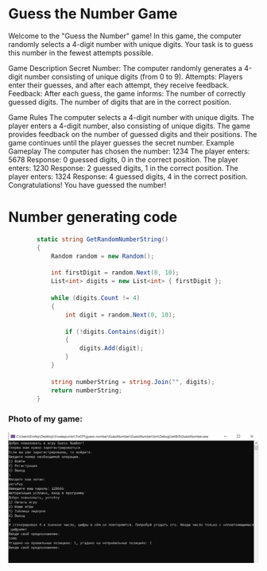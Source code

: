 # Guess the Number Game
Welcome to the "Guess the Number" game! In this game, the computer randomly selects a 4-digit number with unique digits. Your task is to guess this number in the fewest attempts possible.

Game Description
Secret Number: The computer randomly generates a 4-digit number consisting of unique digits (from 0 to 9).
Attempts: Players enter their guesses, and after each attempt, they receive feedback.
Feedback: After each guess, the game informs:
The number of correctly guessed digits.
The number of digits that are in the correct position.

Game Rules
The computer selects a 4-digit number with unique digits.
The player enters a 4-digit number, also consisting of unique digits.
The game provides feedback on the number of guessed digits and their positions.
The game continues until the player guesses the secret number.
Example Gameplay
The computer has chosen the number: 1234
The player enters: 5678
Response: 0 guessed digits, 0 in the correct position.
The player enters: 1230
Response: 2 guessed digits, 1 in the correct position.
The player enters: 1324
Response: 4 guessed digits, 4 in the correct position.
Congratulations! You have guessed the number!

# Number generating code
````C#
        static string GetRandomNumberString()
        {
            Random random = new Random();

            int firstDigit = random.Next(0, 10);
            List<int> digits = new List<int> { firstDigit };

            while (digits.Count != 4)
            {
                int digit = random.Next(0, 10);

                if (!digits.Contains(digit))
                {
                    digits.Add(digit);
                }
            }

            string numberString = string.Join("", digits);
            return numberString;
        }
````
### Photo of my game: 
![Photo](game.png)
